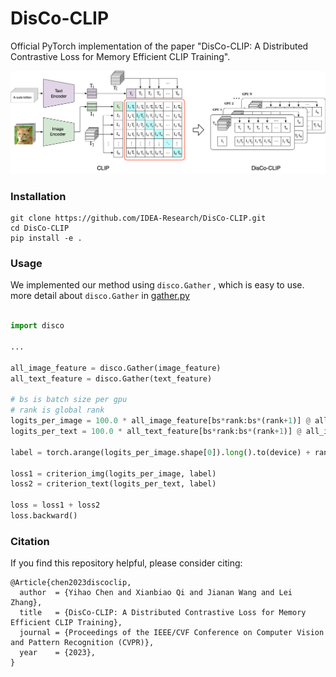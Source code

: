 # DisCo-CLIP

Official PyTorch implementation of the paper "DisCo-CLIP: A Distributed Contrastive Loss for Memory Efficient CLIP Training".

![DisCo-CLIP](https://github.com/IDEA-Research/DisCo-CLIP/blob/chenyihao/DisCo-CLIP.png)

### Installation
```
git clone https://github.com/IDEA-Research/DisCo-CLIP.git
cd DisCo-CLIP
pip install -e .
```


### Usage
We implemented our method using `disco.Gather` , which is easy to use. more detail about `disco.Gather`  in [gather.py]([https://www.a.com](https://github.com/IDEA-Research/DisCo-CLIP/blob/main/disco/gather.py))

```python

import disco

...

all_image_feature = disco.Gather(image_feature)
all_text_feature = disco.Gather(text_feature)

# bs is batch size per gpu
# rank is global rank
logits_per_image = 100.0 * all_image_feature[bs*rank:bs*(rank+1)] @ all_text_feature.t()
logits_per_text = 100.0 * all_text_feature[bs*rank:bs*(rank+1)] @ all_image_feature.t()

label = torch.arange(logits_per_image.shape[0]).long().to(device) + rank * bs

loss1 = criterion_img(logits_per_image, label)
loss2 = criterion_text(logits_per_text, label)

loss = loss1 + loss2
loss.backward()


```


### Citation
If you find this repository helpful, please consider citing:

```
@Article{chen2023discoclip,
  author  = {Yihao Chen and Xianbiao Qi and Jianan Wang and Lei Zhang},
  title   = {DisCo-CLIP: A Distributed Contrastive Loss for Memory Efficient CLIP Training},
  journal = {Proceedings of the IEEE/CVF Conference on Computer Vision and Pattern Recognition (CVPR)},
  year    = {2023},
}

```
